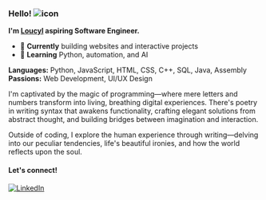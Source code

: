 ### Hello! ![icon](https://graphic.neocities.org/%E3%81%8F%E3%81%BE%E3%81%95%E3%82%93-%E3%82%AF%E3%83%9E_m%20(3).gif)

**I'm [Loucyl](https://loucylliao.github.io/loucyl/) aspiring Software Engineer.**

- 🔭 **Currently** building websites and interactive projects
- 🌱 **Learning** Python, automation, and AI

**Languages:** Python, JavaScript, HTML, CSS, C++, SQL, Java, Assembly <br>
**Passions:** Web Development, UI/UX Design

I'm captivated by the magic of programming—where mere letters and numbers transform into living, breathing digital experiences. There's poetry in writing syntax that awakens functionality, crafting elegant solutions from abstract thought, and building bridges between imagination and interaction.

Outside of coding, I explore the human experience through writing—delving into our peculiar tendencies, life's beautiful ironies, and how the world reflects upon the soul.

#### Let's connect!
[![LinkedIn](https://img.shields.io/badge/LinkedIn-%230E76A8.svg?&style=for-the-badge&logo=LinkedIn&logoColor=white)](https://linkedin.com/in/loucylliao)
